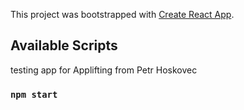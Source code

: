 This project was bootstrapped with [Create React App](https://github.com/facebook/create-react-app).

## Available Scripts

testing app for Applifting from Petr Hoskovec

### `npm start`
